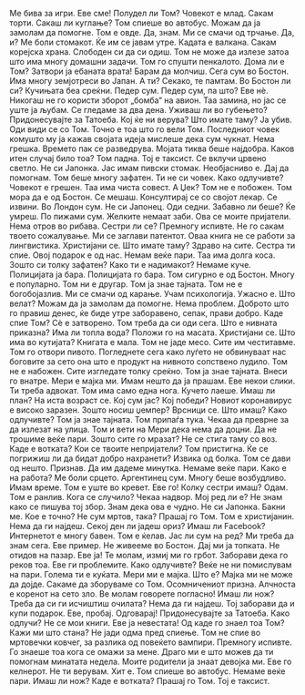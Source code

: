 Ме бива за игри.
Еве сме!
Полудел ли Том?
Човекот е млад.
Сакам торти.
Сакаш ли куглање?
Том спиеше во автобус.
Можам да ја замолам да помогне.
Том е овде.
Да, знам.
Ми се смачи од трчање.
Да, и?
Ме боли стомакот.
Ќе им се јавам утре.
Кадата е валкана.
Сакам корејска храна.
Слободен си да си одиш.
Том не може да излезе затоа што има многу домашни задачи.
Том го спушти пенкалото.
Дома ли е Том?
Затвори ја ебаната врата!
Барам да молчиш.
Сега сум во Бостон.
Има многу земјотреси во Јапан.
А ти?
Секако, те памтам.
Во Бостон ли си?
Кучињата беа среќни.
Педер сум.
Педер сум, па што?
Еве нѐ.
Никогаш не го користи зборот „бомба“ на авион.
Таа замина, но јас се уште ја љубам.
Се гледаме за два дена.
Уживаш ли во губењето?
Придонесувајте за Татоеба.
Кој ќе ни верува?
Што имате таму?
Ја убив.
Оди види се со Том.
Точно е тоа што го вели Том.
Последниот човек комушто му ја кажав својата идеја мислеше дека сум чукнат.
Нема грешка.
Времето пак се разведрува.
Мојата тиква беше најдобра.
Каков итен случај било тоа?
Том падна.
Тој е таксист.
Се вклучи црвено светло.
Не си Јапонка.
Јас имам пивски стомак.
Необјасниво е.
Дај да помогнам.
Том беше многу зафатен.
Ти не си човек.
Како одлучивте?
Човекот е грешен.
Таа има чиста совест.
А Џек?
Том не е побожен.
Том мора да е од Бостон.
Се мешаш.
Консултирај се со својот лекар.
Се извини.
Во Лондон сум.
Не си Јапонец.
Оди седни.
Забавно ли беше?
Ќе умреш.
По пижами сум.
Желките немаат заби.
Ова се моите пријатели.
Нема отров во рибава.
Сестри ли се?
Премногу испивте.
Не го сакам твоето сожалување.
Ми се заглави патентот.
Оваа книга не се работи за лингвистика.
Христијани се.
Што имате таму?
Здраво на сите.
Сестра ти спие.
Овој подарок е од нас.
Немам веќе пари.
Таа има долга коса.
Зошто си толку зафатен?
Како ти е надимакот?
Немаме куче.
Полицијата ја бара.
Полицијата го бара.
Том сигурно е од Бостон.
Многу е популарно.
Том ни е другар.
Том ја знае тајната.
Том не е богобојазлив.
Ми се смачи од карање.
Учам психологија.
Ужасно е.
Што велат?
Можам да ја замолам да помогне.
Нема проблем.
Доброто што го правиш денес, ќе биде утре заборавено, сепак, прави добро.
Каде спие Том?
Сѐ е затворено.
Том треба да си оди сега.
Што е нивната приказна?
Има ли топла вода?
Положи го на масата.
Христијани се.
Што има во кутијата?
Книгата е мала.
Том не јаде месо.
Сите им честитавме.
Том го отвори пивото.
Погледнете сега како луѓето не обвинуваат нас боговите за сето она што е продукт на нивното сопствено лудило.
Том не е набожен.
Сите изгледате толку среќно.
Том ја знае тајната.
Внеси го внатре.
Мери е мајка ми.
Имам нешто да ја прашам.
Еве некои слики.
Ти треба адвокат.
Том има само една нога.
Кучето лаеше.
Имаш ли план?
На иста возраст се.
Кој сум јас?
Кој победи?
Новиот коронавирус е високо заразен.
Зошто носиш џемпер?
Врсници се.
Што имаш?
Како одлучивте?
Том ја знае тајната.
Том припаѓа тука.
Чекаа да преврне за да излезат на улица.
Том и вети на Мери дека нема да доцни.
Да не трошиме веќе пари.
Зошто сите го мразат?
Не се стига таму со воз.
Каде е вотката?
Кои се твоите непријатели?
Том пристигна.
Ќе се погрижиш ли да бидат добро нахранети?
Извика од болка.
Том се дави од нешто.
Признав.
Да им дадеме минутка.
Немаме веќе пари.
Како е на работа?
Ме боли срцето.
Аргентинец сум.
Многу беше возбудливо.
Имам време.
Том е уште во кревет.
Еве го!
Колку сестри имаш?
Одам.
Том е ранлив.
Кога се случило?
Чекаа надвор.
Мој ред ли е?
Не знам како се пишува тој збор.
Знам дека ова е чудно.
Не си Јапонка.
Бакни ме.
Кое е точно?
Не сум мртов, така?
Прашај го Том.
Том е христијанин.
Нема да ги најдеш.
Секој ден ли јадеш ориз?
Имаш ли Facebook?
Интернетот е многу бавен.
Том е ќелав.
Јас ли сум на ред?
Ми треба да знам сега.
Еве пример.
Не живееме во Бостон.
Дај ми ја топката.
Не отидов на пазар.
Еве ја!
Те молам, измиј ми го грбот.
Заборави дека го реков тоа.
Еве ги проблемите.
Како одлучивте?
Веќе не ни помислувам на пари.
Голема ти е куќата.
Мери ми е мајка.
Што е?
Мајка ми не може да дојде.
Сакаме да зборуваме со Том.
Осомничениот призна.
Алчноста е коренот на сето зло.
Ве молам говорете погласно!
Имаш ли нож?
Треба да си ги исчиштиш очилата?
Нема да ги најдеш.
Тој заборави да и купи подарок.
Еве, пробај.
Одговарај!
Придонесувајте за Татоеба.
Како одлучи?
Не се мои книги.
Еве ја невестата!
Од каде го знаел тоа Том?
Кажи ми што стана?
Не јади одма пред спиење.
Том не спие во мртовечки ковчег, за разлика од повеќето вампири.
Премногу испивте.
Го знаеше тоа кога се омажи за мене.
Драго ми е што можев да ти помогнам минатата недела.
Моите родители ја знаат девојка ми.
Еве го келнерот.
Не ти верувам.
Хит е.
Том спиеше во автобус. 
Немаме веќе пари. 
Имаш ли нож? 
Каде е вотката? 
Прашај го Том. 
Тој е таксист. 
